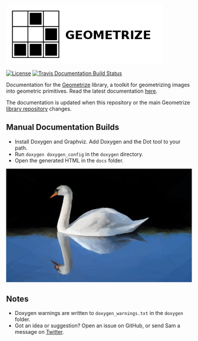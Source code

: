 [![Geometrize Logo](https://github.com/Tw1ddle/geometrize-lib-docs/blob/master/screenshots/logo.png?raw=true "Geometrize library logo")](http://www.geometrize.co.uk/)

[![License](http://img.shields.io/:license-mit-blue.svg?style=flat-square)](https://github.com/Tw1ddle/geometrize-lib-docs/blob/master/LICENSE)
[![Travis Documentation Build Status](https://img.shields.io/travis/Tw1ddle/geometrize-lib-docs.svg?style=flat-square)](https://travis-ci.org/Tw1ddle/geometrize-lib-docs)

Documentation for the [Geometrize](http://www.geometrize.co.uk/) library, a toolkit for geometrizing images into geometric primitives. Read the latest documentation [here](http://docs.geometrize.co.uk).

The documentation is updated when this repository or the main Geometrize [library repository](https://github.com/Tw1ddle/geometrize-lib) changes.

## Manual Documentation Builds
 * Install Doxygen and Graphviz. Add Doxygen and the Dot tool to your path.
 * Run ```doxygen doxygen_config``` in the ```doxygen``` directory.
 * Open the generated HTML in the ```docs``` folder.


[![Geometrized Swan](https://github.com/Tw1ddle/geometrize-lib-docs/blob/master/screenshots/geometrized_swan.jpg?raw=true "Geometrized Swan")](http://www.geometrize.co.uk/)


## Notes
 * Doxygen warnings are written to ```doxygen_warnings.txt``` in the ```doxygen``` folder.
 * Got an idea or suggestion? Open an issue on GitHub, or send Sam a message on [Twitter](https://twitter.com/Sam_Twidale).